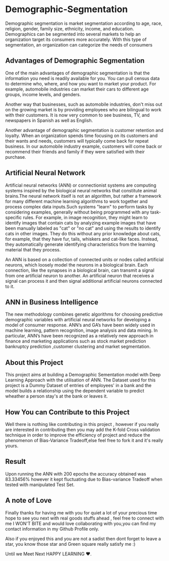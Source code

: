 # Demographic-Segmentation


Demographic segmentation is market segmentation according to age, race, religion, gender, family size, ethnicity, income, and education. Demographics can be segmented into several markets to help an organization target its consumers more accurately. With this type of segmentation, an organization can categorize the needs of consumers

## Advantages of Demographic Segmentation

One of the main advantages of demographic segmentation is that the information you need is readily available for you. You can pull census data to determine who, where, and how you want to market your product. For example, automobile industries can market their cars to different age groups, income levels, and genders.

Another way that businesses, such as automobile industries, don't miss out on the growing market is by providing employees who are bilingual to work with their customers. It is now very common to see business, TV, and newspapers in Spanish as well as English.

Another advantage of demographic segmentation is customer retention and loyalty. When an organization spends time focusing on its customers and their wants and needs, customers will typically come back for repeat business. In our automobile industry example, customers will come back or recommend their friends and family if they were satisfied with their purchase.

## Artificial Neural Network
Artificial neural networks (ANN) or connectionist systems are computing systems inspired by the biological neural networks that constitute animal brains.The neural network itself is not an algorithm, but rather a framework for many different machine learning algorithms to work together and process complex data inputs.Such systems "learn" to perform tasks by considering examples, generally without being programmed with any task-specific rules. For example, in image recognition, they might learn to identify images that contain cats by analyzing example images that have been manually labeled as "cat" or "no cat" and using the results to identify cats in other images. They do this without any prior knowledge about cats, for example, that they have fur, tails, whiskers and cat-like faces. Instead, they automatically generate identifying characteristics from the learning material that they process.

An ANN is based on a collection of connected units or nodes called artificial neurons, which loosely model the neurons in a biological brain. Each connection, like the synapses in a biological brain, can transmit a signal from one artificial neuron to another. An artificial neuron that receives a signal can process it and then signal additional artificial neurons connected to it. 

## ANN in Business Intelligence
The new methodology combines genetic algorithms for choosing predictive demographic variables with artificial neural networks for developing a model of consumer response. ANN’s and GA’s have been widely used in machine learning, pattern recognition, image analysis and data mining. In particular, ANN’s have been recognized as a relatively new approach in finance and marketing applications such as
stock market prediction bankruptcy prediction ,customer clustering and market segmentation.

## About this Project 

This project aims at building a Demographic Sementation model with Deep Learning Approach with the utilisation of ANN. The Dataset used for this project is a Dummy Dataset of entries of employees' in a bank and the model builds a relationship using the dependent variable to predict wheather a person stay's at the bank or leaves it.

## How You can Contribute to this Project 

Well there is nothing like contributing in this project , however if you really are interested in contributing then you may add the K-fold Cross validation technique in order to improve the efficiency of project and reduce the phenomenon of Bias-Variance Tradeoff,else feel free to fork it and it's really yours.

## Result 

Upon running the ANN with 200 epochs the accuracy obtained was 83.33456% however it kept fluctuating due to Bias-variance Tradeoff when tested with manipulated Test Set.

## A note of Love

Finally thanks for having me with you for quiet a lot of your precious time hope to see you next with real goods stuffs ahead , feel free to connect with me I WON'T BITE and would love collaborating with you,you can find my contact information in my Github Profile only.

Also if you enjoyed this and you are not a sadist then dont forget to leave a star, you know those star and Green square really satisfy me :)

Until we Meet Next HAPPY LEARNING ❤️.
